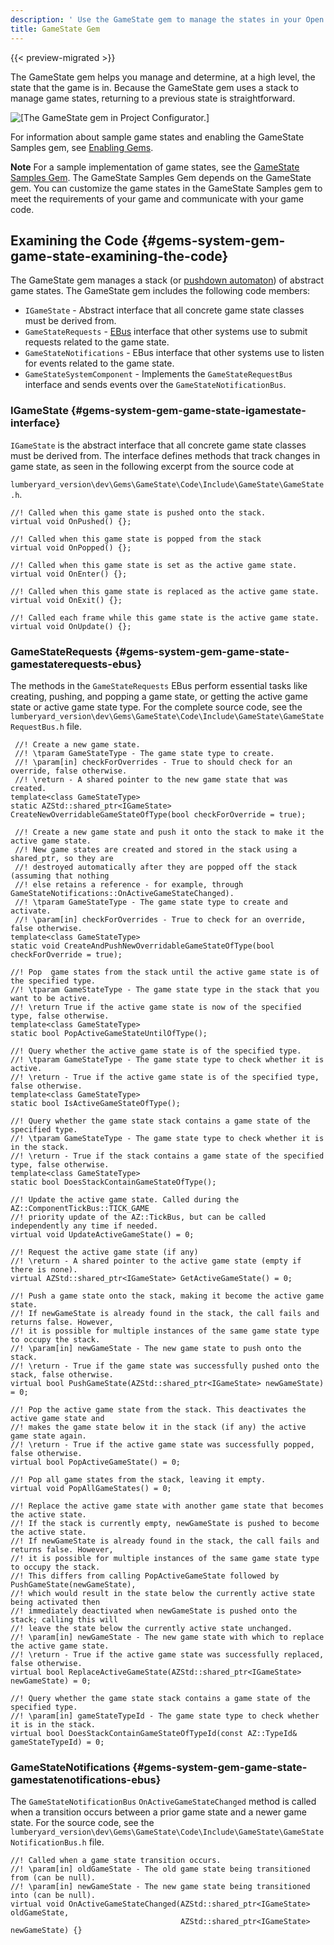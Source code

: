 ```yaml
---
description: ' Use the GameState gem to manage the states in your Open 3D Engine game. '
title: GameState Gem
---
```


{{< preview-migrated >}}

The GameState gem helps you manage and determine, at a high level, the state that the game is in\. Because the GameState gem uses a stack to manage game states, returning to a previous state is straightforward\.

![\[The GameState gem in Project Configurator.\]](/images/user-guide/gems/gems-system-gem-game-state-1.png)

For information about sample game states and enabling the GameState Samples gem, see [Enabling Gems](/docs/userguide/gems/using-project-configurator.md)\.

**Note**
For a sample implementation of game states, see the [GameState Samples Gem](/docs/user-guide/features/gems/game-state-samples.md)\. The GameState Samples Gem depends on the GameState gem\. You can customize the game states in the GameState Samples gem to meet the requirements of your game and communicate with your game code\.

## Examining the Code {#gems-system-gem-game-state-examining-the-code}

The GameState gem manages a stack \(or [pushdown automaton](https://en.wikipedia.org/wiki/Pushdown_automaton)\) of abstract game states\. The GameState gem includes the following code members:
+ `IGameState` - Abstract interface that all concrete game state classes must be derived from\.
+ `GameStateRequests` - [EBus](/docs/user-guide/features/engine/ebus/_index.md) interface that other systems use to submit requests related to the game state\.
+ `GameStateNotifications` - EBus interface that other systems use to listen for events related to the game state\.
+ `GameStateSystemComponent` - Implements the `GameStateRequestBus` interface and sends events over the `GameStateNotificationBus`\.

### IGameState {#gems-system-gem-game-state-igamestate-interface}

`IGameState` is the abstract interface that all concrete game state classes must be derived from\. The interface defines methods that track changes in game state, as seen in the following excerpt from the source code at

`lumberyard_version\dev\Gems\GameState\Code\Include\GameState\GameState.h`\.

```
//! Called when this game state is pushed onto the stack.
virtual void OnPushed() {};

//! Called when this game state is popped from the stack
virtual void OnPopped() {};

//! Called when this game state is set as the active game state.
virtual void OnEnter() {};

//! Called when this game state is replaced as the active game state.
virtual void OnExit() {};

//! Called each frame while this game state is the active game state.
virtual void OnUpdate() {};
```

### GameStateRequests {#gems-system-gem-game-state-gamestaterequests-ebus}

The methods in the `GameStateRequests` EBus perform essential tasks like creating, pushing, and popping a game state, or getting the active game state or active game state type\. For the complete source code, see the `lumberyard_version\dev\Gems\GameState\Code\Include\GameState\GameStateRequestBus.h` file\.

```
 //! Create a new game state.
 //! \tparam GameStateType - The game state type to create.
 //! \param[in] checkForOverrides - True to should check for an override, false otherwise.
 //! \return - A shared pointer to the new game state that was created.
template<class GameStateType>
static AZStd::shared_ptr<IGameState> CreateNewOverridableGameStateOfType(bool checkForOverride = true);

 //! Create a new game state and push it onto the stack to make it the active game state.
 //! New game states are created and stored in the stack using a shared_ptr, so they are
 //! destroyed automatically after they are popped off the stack (assuming that nothing
 //! else retains a reference - for example, through GameStateNotifications::OnActiveGameStateChanged).
 //! \tparam GameStateType - The game state type to create and activate.
 //! \param[in] checkForOverrides - True to check for an override, false otherwise.
template<class GameStateType>
static void CreateAndPushNewOverridableGameStateOfType(bool checkForOverride = true);

//! Pop  game states from the stack until the active game state is of the specified type.
//! \tparam GameStateType - The game state type in the stack that you want to be active.
//! \return True if the active game state is now of the specified type, false otherwise.
template<class GameStateType>
static bool PopActiveGameStateUntilOfType();

//! Query whether the active game state is of the specified type.
//! \tparam GameStateType - The game state type to check whether it is active.
//! \return - True if the active game state is of the specified type, false otherwise.
template<class GameStateType>
static bool IsActiveGameStateOfType();

//! Query whether the game state stack contains a game state of the specified type.
//! \tparam GameStateType - The game state type to check whether it is in the stack.
//! \return - True if the stack contains a game state of the specified type, false otherwise.
template<class GameStateType>
static bool DoesStackContainGameStateOfType();

//! Update the active game state. Called during the AZ::ComponentTickBus::TICK_GAME
//! priority update of the AZ::TickBus, but can be called independently any time if needed.
virtual void UpdateActiveGameState() = 0;

//! Request the active game state (if any)
//! \return - A shared pointer to the active game state (empty if there is none).
virtual AZStd::shared_ptr<IGameState> GetActiveGameState() = 0;

//! Push a game state onto the stack, making it become the active game state.
//! If newGameState is already found in the stack, the call fails and returns false. However,
//! it is possible for multiple instances of the same game state type to occupy the stack.
//! \param[in] newGameState - The new game state to push onto the stack.
//! \return - True if the game state was successfully pushed onto the stack, false otherwise.
virtual bool PushGameState(AZStd::shared_ptr<IGameState> newGameState) = 0;

//! Pop the active game state from the stack. This deactivates the active game state and
//! makes the game state below it in the stack (if any) the active game state again.
//! \return - True if the active game state was successfully popped, false otherwise.
virtual bool PopActiveGameState() = 0;

//! Pop all game states from the stack, leaving it empty.
virtual void PopAllGameStates() = 0;

//! Replace the active game state with another game state that becomes the active state.
//! If the stack is currently empty, newGameState is pushed to become the active state.
//! If newGameState is already found in the stack, the call fails and returns false. However,
//! it is possible for multiple instances of the same game state type to occupy the stack.
//! This differs from calling PopActiveGameState followed by PushGameState(newGameState),
//! which would result in the state below the currently active state being activated then
//! immediately deactivated when newGameState is pushed onto the stack; calling this will
//! leave the state below the currently active state unchanged.
//! \param[in] newGameState - The new game state with which to replace the active game state.
//! \return - True if the active game state was successfully replaced, false otherwise.
virtual bool ReplaceActiveGameState(AZStd::shared_ptr<IGameState> newGameState) = 0;

//! Query whether the game state stack contains a game state of the specified type.
//! \param[in] gameStateTypeId - The game state type to check whether it is in the stack.
virtual bool DoesStackContainGameStateOfTypeId(const AZ::TypeId& gameStateTypeId) = 0;
```

### GameStateNotifications {#gems-system-gem-game-state-gamestatenotifications-ebus}

The `GameStateNotificationBus` `OnActiveGameStateChanged` method is called when a transition occurs between a prior game state and a newer game state\. For the source code, see the `lumberyard_version\dev\Gems\GameState\Code\Include\GameState\GameStateNotificationBus.h` file\.

```
//! Called when a game state transition occurs.
//! \param[in] oldGameState - The old game state being transitioned from (can be null).
//! \param[in] newGameState - The new game state being transitioned into (can be null).
virtual void OnActiveGameStateChanged(AZStd::shared_ptr<IGameState> oldGameState,
                                      AZStd::shared_ptr<IGameState> newGameState) {}
```
